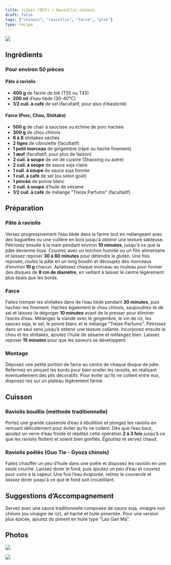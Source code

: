 ```yaml
---
title: Jiǎozi (饺子) / Raviollis chinois
draft: false
tags: ["chinois", "raviollis", "farce", "plat"]
type: recipe
---
```


![](../images/raviollis.jpg)

<!-- section -->

## Ingrédients

### Pour environ 50 pièces  

#### Pâte à raviolis  

- **400 g** de farine de blé (T55 ou T45)  
- **200 ml** d’eau tiède (30-40°C)  
- **1/2 cuil. à café** de sel (facultatif, pour plus d’élasticité)  

#### Farce (Porc, Chou, Shiitake)  

- **500 g** de chair à saucisse ou échine de porc hachée  
- **300 g** de chou chinois  
- **6 à 8** shiitakes séchés  
- **2 tiges** de ciboulette (facultatif)  
- **1 petit morceau** de gingembre (râpé ou haché finement)  
- **1 œuf** (facultatif, pour plus de liaison)  
- **2 cuil. à soupe** de vin de cuisine (Shaoxing ou autre)  
- **2 cuil. à soupe** de sauce soja claire  
- **1 cuil. à soupe** de sauce soja foncée  
- **1 cuil. à café** de sel (ou selon goût)  
- **1 pincée** de poivre blanc  
- **2 cuil. à soupe** d’huile de sésame  
- **1/2 cuil. à café** de mélange "Treize Parfums" (facultatif)  

<!-- section -->

## Préparation  

### Pâte à raviolis  

Versez progressivement l’eau tiède dans la farine tout en mélangeant avec des baguettes ou une cuillère en bois jusqu'à obtenir une texture sableuse. Pétrissez ensuite à la main pendant environ **10 minutes**, jusqu'à ce que la pâte devienne lisse. Couvrez avec un torchon humide ou un film alimentaire et laissez reposer **30 à 60 minutes** pour détendre le gluten. Une fois reposée, roulez la pâte en un long boudin et découpez des morceaux d’environ **10 g** chacun. Aplatissez chaque morceau au rouleau pour former des disques de **8 cm de diamètre**, en veillant à laisser le centre légèrement plus épais que les bords.  

### Farce  

Faites tremper les shiitakes dans de l’eau tiède pendant **30 minutes**, puis hachez-les finement. Hachez également le chou chinois, saupoudrez-le de sel et laissez-le dégorger **10 minutes** avant de le presser pour éliminer l’excès d’eau. Mélangez la viande avec le gingembre, le vin de riz, les sauces soja, le sel, le poivre blanc et le mélange "Treize Parfums". Pétrissez dans un seul sens jusqu’à obtenir une texture collante. Incorporez ensuite le chou et les shiitakes, ajoutez l’huile de sésame et mélangez bien. Laissez reposer **15 minutes** pour que les saveurs se développent.  

### Montage  

Déposez une petite portion de farce au centre de chaque disque de pâte. Refermez en pinçant les bords pour bien sceller les raviolis, en réalisant éventuellement des plis décoratifs. Pour éviter qu’ils ne collent entre eux, disposez-les sur un plateau légèrement fariné.  

<!-- section -->

## Cuisson  

### Raviolis bouillis (méthode traditionnelle)  

Portez une grande casserole d’eau à ébullition et plongez les raviolis en remuant délicatement pour éviter qu’ils ne collent. Dès que l’eau bout, ajoutez un verre d’eau froide et répétez cette opération **2 à 3 fois** jusqu’à ce que les raviolis flottent et soient bien gonflés. Égouttez et servez chaud.  

### Raviolis poêlés (Guo Tie - Gyoza chinois)  

Faites chauffer un peu d’huile dans une poêle et disposez les raviolis en une seule couche. Laissez dorer le fond, puis ajoutez un peu d’eau et couvrez pour cuire à la vapeur. Une fois l’eau évaporée, retirez le couvercle et laissez dorer jusqu'à ce que le fond soit croustillant.  

<!-- section -->

## Suggestions d’Accompagnement  

Servez avec une sauce traditionnelle composée de sauce soja, vinaigre noir chinois (ou vinaigre de riz), ail haché et huile pimentée. Pour une version plus épicée, ajoutez du piment en huile type "Lao Gan Ma".  

<!-- section -->

## Photos

![](../images/raviollis1.jpg)

![](../images/raviollis2.jpg)
